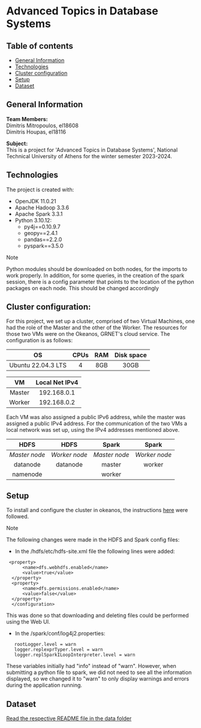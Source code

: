 # Advanced Topics in Database Systems

## Table of contents
* [General Information](#general-information)
* [Technologies](#technologies)
* [Cluster configuration](#cluster-configuration)
* [Setup](#setup)
* [Dataset](#dataset)

## General Information
**Team Members:** <br> 
Dimitris Mitropoulos, el18608 <br>
Dimitris Houpas, el18116

**Subject:** <br>
This is a project for 'Advanced Topics in Database Systems', National Technical University of Athens for the winter semester 2023-2024.

## Technologies 
The project is created with:
* OpenJDK 11.0.21
* Apache Hadoop 3.3.6
* Apache Spark 3.3.1
* Python 3.10.12:
  * py4j==0.10.9.7
  * geopy==2.4.1
  * pandas==2.2.0
  * pyspark==3.5.0

> [!NOTE]  
> Python modules should be downloaded on both nodes, for the imports to work properly. In addition, for some queries,
> in the creation of the spark session, there is a config parameter that points to the location of the python
> packages on each node. This should be changed accordingly

## Cluster configuration:
For this project, we set up a cluster, comprised of two Virtual Machines, one had the role of the Master and the other of the Worker. The resources for those two VMs were on the Okeanos, GRNET's cloud service. The configuration is as follows:

| OS  |  CPUs | RAM | Disk space | 
| :------------: | :------------: | :------------: | :------------: |
| Ubuntu 22.04.3 LTS | 4 |  8GB | 30GB | 

| VM  |  Local Net IPv4 |
| :------------: |  :------------: |
| Master  |  192.168.0.1 | 
| Worker  |  192.168.0.2 |

Each VM was also assigned a public IPv6 address, while the master was assigned a public IPv4 address. For the communication of the two VMs a local network was set up, using the IPv4 addresses mentioned above. <br>

| **HDFS** |  **HDFS** | **Spark** | **Spark** | 
| :--------: |  :--------: | :--------: | :--------: |
| *Master node* | *Worker node* | *Master node* | *Worker node* |
| datanode | datanode | master | worker |
| namenode |          | worker |        |


## Setup 
To install and configure the cluster in okeanos, the instructions [here](https://colab.research.google.com/drive/1pjf3Q6T-Ak2gXzbgoPpvMdfOHd1GqHZG?usp=sharing#scrollTo=I0jwIL1Ba-DU) were followed.

> [!NOTE]  
> The following changes were made in the HDFS and Spark config files:
> * In the /hdfs/etc/hdfs-site.xml file the following lines were added:
>  ```
>   <property>
>        <name>dfs.webhdfs.enabled</name>
>        <value>true</value>
>    </property>
>    <property>
>        <name>dfs.permissions.enabled</name>
>        <value>false</value>
>    </property>
>    </configuration>
>   ```
>   This was done so that downloading and deleting files could be performed using the Web UI.
> * In the /spark/conf/log4j2.properties:
>  ```
>     rootLogger.level = warn
>     logger.replexprTyper.level = warn
>     logger.replSparkILoopInterpreter.level = warn
>  ```
> These variables initially had "info" instead of "warn". However, when submitting a python file to spark, we did not need to see all the information
> displayed, so we changed it to "warn" to only display warnings and errors during the application running.

## Dataset
[Read the respective README file in the data folder](https://github.com/dimitrismit/ntua_advanced_databases/blob/main/data/README.md)
